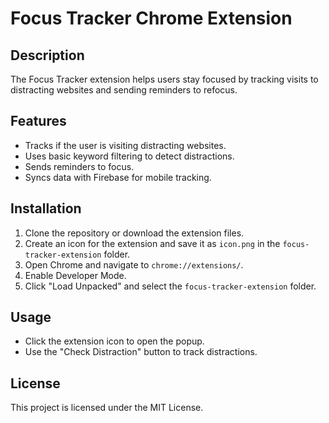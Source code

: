 # Focus Tracker Chrome Extension

## Description
The Focus Tracker extension helps users stay focused by tracking visits to distracting websites and sending reminders to refocus.

## Features
- Tracks if the user is visiting distracting websites.
- Uses basic keyword filtering to detect distractions.
- Sends reminders to focus.
- Syncs data with Firebase for mobile tracking.

## Installation
1. Clone the repository or download the extension files.
2. Create an icon for the extension and save it as `icon.png` in the `focus-tracker-extension` folder.
3. Open Chrome and navigate to `chrome://extensions/`.
4. Enable Developer Mode.
5. Click "Load Unpacked" and select the `focus-tracker-extension` folder.

## Usage
- Click the extension icon to open the popup.
- Use the "Check Distraction" button to track distractions.

## License
This project is licensed under the MIT License.
